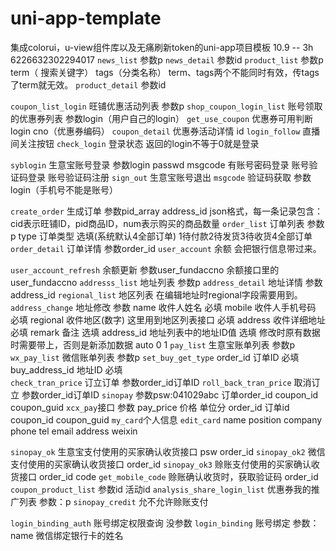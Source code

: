 # uni-app-template
集成colorui，u-view组件库以及无痛刷新token的uni-app项目模板
[](http://zc.toocle.com/User/index.html#/pages/sinopay_account/sinopay_account?type=1)
[](http://zc.toocle.com/Muser/sino_zh1.html)
10.9 -- 3h
6226632302294017
`news_list` 参数p
`news_detail` 参数id
`product_list` 参数p term（ 搜索关键字） tags（分类名称）
term、tags两个不能同时有效，传tags了term就无效。
`product_detail` 参数id

`coupon_list_login` 旺铺优惠活动列表 参数p
`shop_coupon_login_list` 账号领取的优惠券列表 参数login（用户自己的login）
`get_use_coupon` 优惠券可用判断 login cno（优惠券编码）
`coupon_detail` 优惠券活动详情 id
`login_follow` 直播间关注按钮
`check_login` 登录状态 返回的login不等于0就是登录

`syblogin`  生意宝账号登录 参数login passwd msgcode
有账号密码登录  账号验证码登录  账号验证码注册
`sign_out` 生意宝账号退出
`msgcode` 验证码获取 参数login（手机号不能是账号）

`create_order` 生成订单 参数pid_array  address_id
json格式，每一条记录包含： cid表示旺铺ID，pid商品ID，num表示购买的商品数量
`order_list` 订单列表 参数p  type  订单类型 选填(系统默认4全部订单)  1待付款2待发货3待收货4全部订单
`order_detail` 订单详情 参数order_id
`user_account`  余额 会把银行信息带过来。

`user_account_refresh` 余额更新 参数user_fundaccno  余额接口里的user_fundaccno
`addresss_list` 地址列表 参数p
`address_detail` 地址详情 参数address_id
`regional_list` 地区列表  在编辑地址时regional字段需要用到。
`address_change` 地址修改 
		参数
		name      收件人姓名       必填
		mobile    收件人手机号码   必填
		regional  收件地区(数字) 这里用到地区列表接口   必填
		address   收件详细地址     必填
		remark    备注             选填
		address_id  地址列表中的地址ID值  选填  修改时原有数据时需要带上，否则是新添加数据
		auto  0 1
`pay_list` 生意宝账单列表 参数p
`wx_pay_list` 微信账单列表 参数p
`set_buy_get_type`
order_id   订单ID      必填
buy_address_id 地址ID  必填   
`check_tran_price`  订立订单 参数order_id订单ID
`roll_back_tran_price` 取消订立 参数order_id订单ID
`sinopay` 参数psw:041029abc 订单order_id coupon_id coupon_guid
`xcx_pay`接口 参数
pay_price 价格 单位分
order_id 订单id
coupon_id
coupon_guid
`my_card`个人信息
`edit_card`
name
position
company
phone
tel
email
address
weixin

`sinopay_ok` 生意宝支付使用的买家确认收货接口
psw
order_id
`sinopay_ok2` 微信支付使用的买家确认收货接口
order_id
`sinopay_ok3` 赊账支付使用的买家确认收货接口
order_id
code
`get_mobile_code` 赊账确认收货时，获取验证码
order_id
`coupon_product_list` 参数id  活动id
`analysis_share_login_list` 优惠券我的推广列表 参数：p
`sinopay_credit` 允不允许赊账支付

`login_binding_auth` 账号绑定权限查询 没参数
`login_binding` 账号绑定 参数：name 微信绑定银行卡的姓名